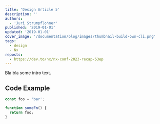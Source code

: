 ```yaml
---
title: 'Design Article 5'
description: ''
authors:
  - 'Juri Strumpflohner'
published: '2019-01-01'
updated: '2019-01-01'
cover_image: '/documentation/blog/images/thumbnail-build-own-cli.png'
tags:
  - design
  - Nx
reposts:
  - https://dev.to/nx/nx-conf-2023-recap-53ep
---
```


Bla bla some intro text.

## Code Example

```ts
const foo = 'bar';

function someFn() {
  return foo;
}
```
